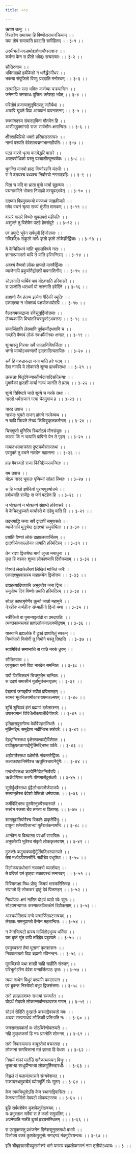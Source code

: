 ```yaml
---
title: ००३

---
```

ऋषय ऊचुः ।।  
विस्तरेण समाख्या हि विष्णोराराधनक्रियाम् ।।  
यया तोषं समायाति प्रददाति समीहितम् ।। ३-१ ।।  
  
लक्ष्मीभर्ताजगन्नाथोह्यशेषाघौघनाशनः ।।  
कर्मणा केन स प्रीतो भवेद्यः सचराचरः ।। ३-२ ।।  
  
सौतिरुवाच ।।  
भक्तिग्राह्यो हृषीकेशो न धनैर्द्धरणीधर ।।  
भक्त्या संपूजितो विष्णुः प्रददाति मनोरथम् ।। ३-३ ।।  
  
तस्माद्विप्राः सदा भक्तिः कर्त्तव्या चक्रपाणिनः ।।  
जनेनापि जगन्नाथः पूजितः क्लेशहा भवेत् ।। ३-४ ।।  
  
परितोषं व्रजत्याशुतृषितस्तु जलैर्यथा ।।  
अत्रापि श्रूयते विप्रा आख्यानं पापनाशनम् ।। ३-५ ।।  
  
रुक्मांगदस्य संवादमृषिणा गौतमेन हि ।।  
आसीद्ग्रुक्मांगदो राजा सार्वभौमः क्षमान्वितः ।। ३-६ ।।  
  
क्षीरशायिप्रियो भक्तो हरिवासरतत्परः ।।  
नान्यं पश्यति देवेशात्पद्मनाभान्महीपतिः ।। ३-७ ।।  
  
पटहं वारणे धृत्वा वादयेद्धरि वासरे ।।  
अष्टवर्षाधिको यस्तु पञ्चाशीत्यूनवर्षकः ।। ३-८ ।।  
  
भुनक्ति मानवो ह्यद्य विष्णोरहनि मंदधीः ।।  
स मे दंड्यश्च वध्यश्च निर्वास्यो नगराद्बहिः ।। ३-९ ।।  
  
पिता च यदि वा भ्राता पुत्रो भार्या सुहृन्मम ।।  
पद्मनाभदिने भोक्ता निग्राह्यो दस्युवद्भवेत् ।। ३-१० ।।  
  
ददघ्वंम विप्रमुख्यभ्यो मज्जध्वं जाह्नवीजले ।।  
ममेद वचनं श्रृत्वा राज्यं भुंजीत मामकम् ।। ३-११ ।।  
  
वासरे वासरे विष्णोः शुक्लपक्षे महीपतिः ।।  
अशुक्ले तु विशेषेण पटहे हेमसंपुटे ।। ३-१२ ।।  
  
एवं प्रघुष्टे भूपेन सर्वभूमौ द्विजोत्तमाः ।।  
गच्छिद्भिः संकुलो मार्गः कृतो कृतो लोकैर्हरेर्द्विजाः ।। ३-१३ ।।  
  
ये केचिन्निधनं यांति भूपालविषये नराः ।।  
ज्ञानात्प्रमादतो वापि ते यांति हरिमन्दिरम् ।। ३-१४ ।।  
  
अवश्यं वैष्णवो लोकः प्राप्यते मानवैर्द्विजाः ।।  
व्याजेनापि प्रकुर्वाणैर्द्वादशीं पापनाशिनीम् ।। ३-१५ ।।  
  
सोऽश्नाति पार्थिवं पापं योऽश्नाति हरिवासरे ।।  
स प्राप्नोति धराधर्मं यो नाश्नाति हरेर्दिने ।। ३-१६ ।।  
  
ब्राह्मणो नैव हंतव्य इत्येषा वैदिकी स्मृतिः ।।  
एकादश्यां न भोक्तव्यं पक्षयोरुभयोरपि ।। ३-१७ ।।  
  
वैलक्ष्यमगमद्राजा रविसूनुर्द्विजोत्तमाः ।।  
लेख्यकर्मणि विश्रांतश्चित्रगुप्तोऽभवत्तदा ।। ३-१८ ।।  
  
संमार्जितानि लेख्यानि पूर्वकर्मोद्भवानि च ।।  
गच्छंति वैष्णवं लोकं स्वधर्मैर्मानवाः क्षणात् ।। ३-१९ ।।  
  
शून्यास्तु निरयाः सर्वे पापप्राणिविवर्जिताः ।।  
भग्नो याम्योऽभवन्मार्गो द्वादशादित्यतापितः ।। ३-२० ।।  
  
सर्वे हि गरुडारूढा जना यांति हरेः पदम् ।।  
देवा नामपि ये लोकास्ते शून्या ह्यभवँस्तथा ।। ३-२१ ।।  
  
उत्सन्नाः पितृदेवेज्यास्तीर्थदानादिसत्क्रियाः ।।  
मुक्त्वैकां द्वादशीं मर्त्या नान्यं जानंति ते व्रतम् ।। ३-२२ ।।  
  
शून्ये त्रिविष्टपे जाते शून्ये च नरके तथा ।।  
नारदो धर्मराजानं गत्वा चेदमुवाच ह ।। ३-२३ ।।  
  
नारद उवाच ।।  
नाक्रंदः श्रूयते राजन् प्रांगणे नरकेष्वथ ।।  
न चापि क्रियते लेख्यं किंचिद्दुष्कृतकर्मणाम् ।। ३-२४ ।।  
  
चित्रगुप्तो मुनिरिव स्थितोऽयं मौनसंयुतः ।।  
कारणं किं न चायांति पापिनो येन ते गृहम् ।। ३-२५ ।।  
  
मायादंभसमाक्रांता दुष्टकर्मरतास्तथा ।।  
एवमुक्ते तु वचने नारदेन महात्मना ।। ३-२६ ।।  
  
प्राह वैवस्वतो राजा किंचिद्दैन्यसमन्वितः ।।  
  
यम उवाच ।।  
योऽयं नारद भूपालः पृथिव्यां सांप्रतं स्थितः ।। ३-२७ ।।  
  
स हि भक्तो हृषीकेशे पुराणपुरुषोत्तमे ।।  
प्रबोधयति राजेंद्रः स जनं पटहेन हि ।। ३-२८ ।।  
  
न भोक्तव्यं न भोक्तव्यं संप्राप्ते हरिवासरे ।।  
ये केचिद्भुञ्जते मर्त्यास्ते मे दंडेषु यांति हि ।। ३-२९ ।।  
  
तद्भयाद्धि जनाः सर्वे द्वादशीं समुपासते ।।  
व्याजेनापि मुनुश्रेष्ठ द्वादश्यां समुपोषिताः ।। ३-३० ।।  
  
प्रयांति वैष्णवं लोकं दाहप्रलयवर्जितम् ।।  
द्वादशीसेवनाल्लोकाः प्रायांति हरिमंदिरम् ।। ३-३१ ।।  
  
तेन राज्ञा द्विजश्रेष्ठ मार्गा लुप्ता ममाधुना ।।  
कृत हि नरकाः शून्या लोकाश्चापि दिवौकसाम् ।। ३-३२ ।।  
  
विश्रांतं लेखकेर्लेख्यं लिखितं मार्जितं जनैः ।  
एकादश्युपवासस्य माहात्म्येन द्विजोत्तम ।। ३-३३ ।।  
  
ब्रह्महत्यादिपापानि अभुक्त्वैव जना द्विज ।।  
समुपोष्य दिनं विष्णोः प्रयांति हरिमंदिरम् ।। ३-३४ ।।  
  
सोऽहं काष्टमृगेणैव तुल्यो जातो महामुने ।।  
नेत्रहीनः कर्णहीनः संध्याहीनो द्विजो यथा ।। ३-३५ ।।  
  
स्त्रीजितो वा पुमान्यद्वत्षंढो वा प्रमदापतिः ।।  
त्यक्तकामस्त्वहं ब्रह्मंल्लोकपालत्वमीदृशम् ।। ३-३६ ।।  
  
यास्यामि ब्रह्मलोके वै दुःखं ज्ञापयितुं स्वकम् ।।  
निर्व्यापारो नियोगी तु नियोगे यस्तु तिष्ठति ।। ३-३७ ।।  
  
स्वामिवित्तं समश्नाति स याति नरकं ध्रुवम् ।।  
  
सौतिरुवाच ।।  
एवमुक्त्वा यमो विप्रा नारदेन समन्वितः ।। ३-३८ ।।  
  
ययौ विरंचिसदनं चित्रगुप्तेन चान्वितः ।।  
स ददर्श समासीनं मूर्तामूर्तजनावृतम् ।। ३-३९ ।।  
  
वेदाश्रयं जगद्बीजं सर्वेषां प्रपितामहम् ।।  
स्वभवं भूतनिलयमोंकाराख्यमकल्मषम् ।। ३-४० ।।  
  
शुचिं शुचिपदं हंसं ब्रह्माणं दर्भलांछनम् ।।  
उपास्यमानं विविधैर्लोकपालैर्दिगीश्वरैः ।। ३-४१ ।।  
  
इतिहासपुराणैश्च वेदौर्वेग्रहसंस्थितैः ।।  
मूर्तिमद्भिः समुद्रैश्य नदीभिश्च सरोवरैः ।। ३-४२ ।।  
  
देहधृग्भिस्तथा वृक्षैरश्वत्थाद्यैर्विशेषतः ।।  
वापीकूपतडागाद्यैर्मूर्तिमद्भिश्च पर्वतैः ।। ३-४३ ।।  
  
अहोरात्रैस्तथा पक्षैर्मासैः संवत्सरैर्द्विजाः ।।  
कलाकाष्ठानिमेषैश्च ऋतुभिश्चायनैर्युगैः ।। ३-४४ ।।  
  
मन्वंतरैस्तथा कल्पैर्निमेषैरुन्मिषैरपि ।  
ऋक्षैर्योगैश्च करणैः पौर्णमासेंदुसंक्षयैः ।। ३-४५ ।।  
  
सुखैर्दुःखैस्तथा द्वंद्वैर्लाभालाभैर्जयाजयैः ।।  
सत्यानृतैश्च देवेशो वेष्टितो धर्मपावकः ।। ३-४६ ।।  
  
कर्मविद्भिश्च पुरुषैरनुरुपैरुपास्यते ।।  
सत्त्वेन रजसा चैव तमसा च पितामहः ।। ३-४७ ।।  
  
शांतमूढातिघोरैश्च विकारैः प्राकृतैर्विभुः ।।  
वायुना श्लेष्मपित्ताभ्यां मूर्तैरातंकनामभिः ।। ३-४८ ।।  
  
आनंदेन च विश्वात्मा परधर्मं समाश्रितः ।।  
अनुक्तैरपि भूतैश्च संवृतो लोककृत्स्वयम् ।। ३-४९ ।।  
  
दुरुक्तैः कटुवाक्याद्यैर्मूर्तिमद्भिरुपास्यते ।।  
तेषां मध्येऽविशत्सौरिः सव्रीडेव वधूर्यथा ।। ३-५० ।।  
  
विलोकयन्नधोभागं नम्रवक्त्रो व्यदर्शयत् ।।  
ते प्रविष्टं यमं दृष्ट्वा सकायस्थं सनारदम् ।। ३-५१ ।।  
  
विस्मिताक्षा मिथः प्रोचुः किमयं भास्करिस्त्विह ।।  
संप्राप्तो हि लोककरं द्रष्टुं देवं पितामहम् ।। ३-५२ ।।  
  
निर्व्यापारः क्षणं नास्ति योऽयं व्यग्रो रवेः सुतः ।।  
सोऽयमभ्यागतः कस्मात्कञ्चित्क्षेमं दिवौकसाम् ।। ३-५३ ।।  
  
आश्चर्यातिशयं मन्ये यन्मार्जितपटस्त्वयम् ।।  
लेखकः समनुप्राप्तो दैन्येन महतान्वितः ।। ३-५४ ।।  
  
न केनचित्पटो ह्यस्य मार्जितोऽभूच्च धर्मिणा ।।  
यन्न दृष्टं श्रुंत वापि तदिहैव प्रदृश्यते ।। ३-५५ ।।  
  
एवमुच्चरतां तेषां भूतानां कृतशासनः ।।  
निपपाताग्रतो विप्रा ब्रह्मणो रविनन्दनः ।। ३-५६ ।।  
  
मूलच्छिन्नो यथा शाखी त्राहि त्राहीति संरुदन् ।।  
परिभूतोऽस्मि देवेश यन्मार्जितपटः कृतः ।। ३-५७ ।।  
  
त्वया नाथेन विधुरं पश्यामि कमलासन ।।  
एवं ब्रुवन्स निश्चेष्टो बभूव द्विजसंत्तमाः ।। ३-५८ ।।  
  
ततो हलहलाशब्दः सभायां समवर्तत ।।  
योऽर्थं रोदयते लोकान्सर्वान्स्थावरज गमान् ।। ३-५९ ।।  
  
सोऽयं रोदिति दुःखार्तः कस्माद्वैवस्वतो यमः ।।  
अथवा सत्यगाथेयं लौकिकी प्रतिभाति नः ।। ३-६० ।।  
  
जनसन्तापकर्ता यः सोऽचिरेणोपतप्यते ।।  
नहि दुष्कृतकर्मा हि नरः प्राप्नोति शोभनम् ।। ३-६१ ।।  
  
ततो निवारयामास वायुस्तेषां वचस्तदा ।।  
लोकानां समचित्तानां मतं ज्ञात्वा हि वेधसः ।। ३-६२ ।।  
  
निवार्य शंकां मार्तंडिं शनैरुत्थापयन् विभुः ।।  
भुजाभ्यां साधुपीनाभ्यां लोकमूर्तिरुदारधीः ।। ३-६३ ।।  
  
विह्वलं तं पलायंतमासने संन्यवेशयत् ।।  
सकायस्थमुवाचेदं व्योममूर्तिं रवेः सुतम् ।। ३-६४ ।।  
  
केन त्वमभिभूतोऽसि केन स्थानाद्विवासितः ।।  
केनापमार्जितो देवपटो लोकपटस्तव ।। ३-६५ ।।  
  
ब्रूहि सर्वमशेषेण कुशकेतुर्वदत्वयम् ।।  
यः प्रभुस्तात सर्वेषां स ते कर्ता समुन्नतिम् ।।  
अपनेष्यति मार्तंडे दुःखं हृदयसंस्थितम् ।।। ३-६६ ।।  
  
स एवमुक्तस्तु प्रभंजनेन दिनेशसूनुस्तमथो बभाषे ।।  
विलोक्य वक्त्रं कुशकेतुसूनोः सगद्गदं मंदमुदीरयन्वचः ।। ३-६७ ।।  
  
इति श्रीबृहन्नारदीयपुराणोत्तरे भागे यमस्य ब्रह्मलोकगमनं नाम तृतीयोऽध्यायः ।। ३ ।।